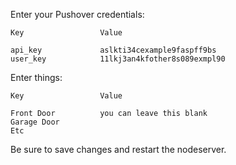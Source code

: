 Enter your Pushover credentials:

    Key                 Value
    
    api_key             aslkti34cexample9faspff9bs
    user_key            11lkj3an4kfother8s089exmpl90
    
Enter things:
    
    Key                 Value
    
    Front Door          you can leave this blank
    Garage Door
    Etc
    
Be sure to save changes and restart the nodeserver.
